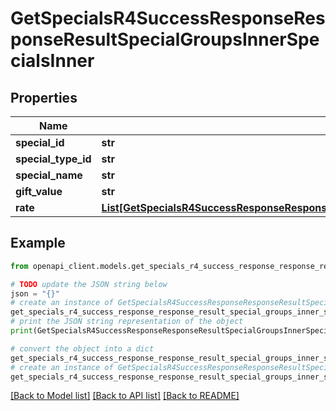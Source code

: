 # GetSpecialsR4SuccessResponseResponseResultSpecialGroupsInnerSpecialsInner


## Properties

Name | Type | Description | Notes
------------ | ------------- | ------------- | -------------
**special_id** | **str** |  | [optional] 
**special_type_id** | **str** |  | [optional] 
**special_name** | **str** |  | [optional] 
**gift_value** | **str** |  | [optional] 
**rate** | [**List[GetSpecialsR4SuccessResponseResponseResultSpecialGroupsInnerSpecialsInnerRateInner]**](GetSpecialsR4SuccessResponseResponseResultSpecialGroupsInnerSpecialsInnerRateInner.md) |  | [optional] 

## Example

```python
from openapi_client.models.get_specials_r4_success_response_response_result_special_groups_inner_specials_inner import GetSpecialsR4SuccessResponseResponseResultSpecialGroupsInnerSpecialsInner

# TODO update the JSON string below
json = "{}"
# create an instance of GetSpecialsR4SuccessResponseResponseResultSpecialGroupsInnerSpecialsInner from a JSON string
get_specials_r4_success_response_response_result_special_groups_inner_specials_inner_instance = GetSpecialsR4SuccessResponseResponseResultSpecialGroupsInnerSpecialsInner.from_json(json)
# print the JSON string representation of the object
print(GetSpecialsR4SuccessResponseResponseResultSpecialGroupsInnerSpecialsInner.to_json())

# convert the object into a dict
get_specials_r4_success_response_response_result_special_groups_inner_specials_inner_dict = get_specials_r4_success_response_response_result_special_groups_inner_specials_inner_instance.to_dict()
# create an instance of GetSpecialsR4SuccessResponseResponseResultSpecialGroupsInnerSpecialsInner from a dict
get_specials_r4_success_response_response_result_special_groups_inner_specials_inner_from_dict = GetSpecialsR4SuccessResponseResponseResultSpecialGroupsInnerSpecialsInner.from_dict(get_specials_r4_success_response_response_result_special_groups_inner_specials_inner_dict)
```
[[Back to Model list]](../README.md#documentation-for-models) [[Back to API list]](../README.md#documentation-for-api-endpoints) [[Back to README]](../README.md)


